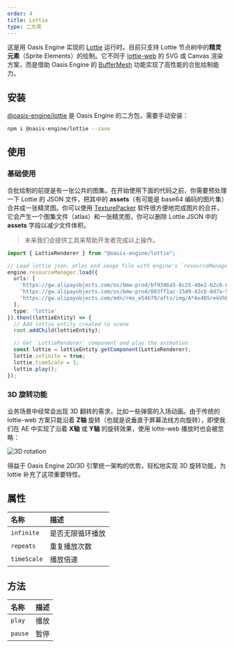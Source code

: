 ```yaml
---
order: 4
title: Lottie
type: 二方库
---
```


这是用 Oasis Engine 实现的 <a href="https://airbnb.design/lottie/" target="_blank">Lottie</a> 运行时。目前只支持 Lottie 节点树中的**精灵元素**（Sprite Elements）的绘制。它不同于 <a href="https://github.com/airbnb/lottie-web" target="_blank">lottie-web</a> 的 SVG 或 Canvas 渲染方案，而是借助 Oasis Engine 的 [BufferMesh](${docs}buffer-mesh-cn) 功能实现了高性能的合批绘制能力。

<playground src="lottie.ts"></playground>

## 安装

<a href="https://www.npmjs.com/package/@oasis-engine/lottie" target="_blank">@oasis-engine/lottie</a> 是 Oasis Engine 的二方包，需要手动安装：

```bash
npm i @oasis-engine/lottie --save
```

## 使用

### 基础使用
合批绘制的前提是有一张公共的图集。在开始使用下面的代码之前，你需要预处理一下 Lottie 的 JSON 文件，把其中的 **assets**（有可能是 base64 编码的图片集）合并成一张精灵图。你可以使用 <a href="https://www.codeandweb.com/texturepacker" target="_blank">TexturePacker</a> 软件很方便地完成图片的合并，它会产生一个图集文件（atlas）和一张精灵图，你可以删除 Lottie JSON 中的 **assets** 字段以减少文件体积。

> 未来我们会提供工具来帮助开发者完成以上操作。

```typescript
import { LottieRenderer } from "@oasis-engine/lottie";

// Load lottie json、atlas and image file with engine's `resourceManager`
engine.resourceManager.load({
  urls: [
    'https://gw.alipayobjects.com/os/bmw-prod/bf9346a5-8c25-48e2-b2c6-8a504707c8c7.json',
    'https://gw.alipayobjects.com/os/bmw-prod/083ff1ac-15d9-42cb-8d7a-5b7c39b81f5f.json',
    'https://gw.alipayobjects.com/mdn/rms_e54b79/afts/img/A*Ax4DSrekVhEAAAAAAAAAAAAAARQnAQ'
  ],
  type: 'lottie'
}).then((lottieEntity) => {
  // Add lottie entity created to scene 
  root.addChild(lottieEntity);

  // Get `LottieRenderer` component and play the animation
  const lottie = lottieEntity.getComponent(LottieRenderer);
  lottie.infinite = true;
  lottie.timeScale = 1;
  lottie.play();
});
```

### 3D 旋转功能

业务场景中经常会出现 3D 翻转的需求，比如一些弹窗的入场动画。由于传统的 lottie-web 方案只能沿着 **Z轴** 旋转（也就是说垂直于屏幕法线方向旋转），即使我们在 AE 中实现了沿着 **X轴** 或 **Y轴** 的旋转效果，使用 lotte-web  播放时也会被忽略：

![3D rotation](https://gw.alipayobjects.com/mdn/rms_d27172/afts/img/A*qVYxTaEdVBgAAAAAAAAAAAAAARQnAQ)

得益于 Oasis Engine 2D/3D 引擎统一架构的优势，轻松地实现 3D 旋转功能，为 lottie 补充了这项重要特性。

<playground src="lottie-3d-rotation.ts"></playground>

## 属性

| 名称 |  描述 |
| :--- | :--- |
| `infinite` | 是否无限循环播放 |
| `repeats` | 重复播放次数 |
| `timeScale` | 播放倍速 |

## 方法

| 名称 |  描述 |
| :--- | :--- |
| `play` | 播放 |
| `pause` | 暂停 |